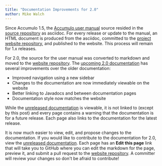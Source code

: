 ```yaml
---
title: "Documentation Improvements for 2.0"
author: Mike Walch
---
```


Since Accumulo 1.5, the [Accumulo user manual][manual] source resided in the [source repository][accumulo-repo] as asciidoc. For every release or update to the manual,
an HTML document is produced from the asciidoc, committed to the [project website repository][website-repo], and published to the website. This process will remain
for 1.x releases.

For 2.0, the source for the user manual was converted to markdown and moved to the [website repository][website-repo]. The
[upcoming 2.0 documentation][unreleased-docs] has several improvements over the older documentation:

* Improved navigation using a new sidebar
* Changes to the documentation are now immediately viewable on the website
* Better linking to Javadocs and between documentation pages
* Documentation style now matches the website

While the [unreleased documentation][unreleased-docs] is viewable, it is not linked to (except by this post) and every page contains a warning that the documentation
is for a future release. Each page also links to the documentation for the latest release.

It is now much easier to view, edit, and propose changes to the documentation. If you would like to contribute to the documentation for 2.0, view
the [unreleased documentation][unreleased-docs]. Each page has an **Edit this page** link that will take you to GitHub where you can edit the markdown for the page, preview it,
and submit a pull request to the [website repository][website-repo]. A committer will review your changes so don't be afraid to contribute!

[manual]: /1.8/accumulo_user_manual.html
[accumulo-repo]: https://github.com/apache/accumulo
[website-repo]: https://github.com/apache/accumulo-website
[unreleased-docs]: /docs/unreleased/
